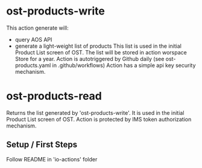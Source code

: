# ost-products-write

This action generate will:
* query AOS API 
* generate a light-weight list of products
This list is used in the initial Product List screen of OST.
The list will be stored in action worspace Store for a year.
Action is autotriggered by Github daily (see ost-products.yaml in .github/workflows)
Action has a simple api key security mechanism.

# ost-products-read

Returns the list generated by 'ost-products-write'. It is used in the initial Product List screen of OST.
Action is protected by IMS token authorization mechanism.

## Setup / First Steps

Follow README in 'io-actions' folder
